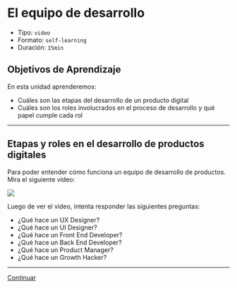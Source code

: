 # El equipo de desarrollo

- Tipo: `video`
- Formato: `self-learning`
- Duración: `15min`

## Objetivos de Aprendizaje

En esta unidad aprenderemos:

* Cuáles son las etapas del desarrollo de un producto digital
* Cuáles son los roles involucrados en el proceso de desarrollo y qué papel cumple cada rol

***

## Etapas y roles en el desarrollo de productos digitales

Para poder entender cómo funciona un equipo de desarrollo de productos. Mira el siguiente video: 

[![](https://lh5.googleusercontent.com/Nw1xRXhRhwllHgKL4m6xCFmPCubo7wgZ0bi7NSnRQk-FJm5AWPeJKbrF9yY3Uv8XJGbYcJhL6xDwBDkxYrf3fRjnp8__diJ8pJbnuTpD-KDTo4jXmu9QHkmjogOsOLfDpFN6AeIU9Hg)](https://youtu.be/ge4h5uJN6KI)


Luego de ver el video, intenta responder las siguientes preguntas:

* ¿Qué hace un UX Designer?
* ¿Qué hace un UI Designer?
* ¿Qué hace un Front End Developer?
* ¿Qué hace un Back End Developer?
* ¿Qué hace un Product Manager?
* ¿Qué hace un Growth Hacker?


*** 

[Continuar](/01-bootcamp/03-user-experience-design-bootcamp-2017-2/00-intro-ux-design/02-ux-design.md)